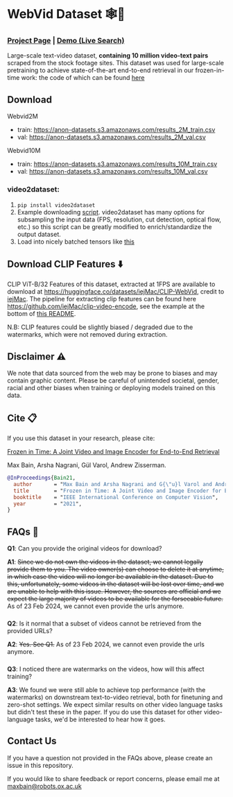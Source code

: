 # WebVid Dataset 🕸🎥
### [Project Page](https://www.robots.ox.ac.uk/~vgg/research/frozen-in-time/) | [Demo (Live Search)](http://meru.robots.ox.ac.uk/frozen-in-time/)

Large-scale text-video dataset, **containing 10 million video-text pairs** scraped from the stock footage sites. This dataset was used for large-scale pretraining to achieve state-of-the-art end-to-end retrieval in our frozen-in-time work: the code of which can be found [here](https://github.com/m-bain/frozen-in-time)

## Download

Webvid2M
- train: https://anon-datasets.s3.amazonaws.com/results_2M_train.csv
- val: https://anon-datasets.s3.amazonaws.com/results_2M_val.csv

Webvid10M
- train: https://anon-datasets.s3.amazonaws.com/results_10M_train.csv
- val: https://anon-datasets.s3.amazonaws.com/results_10M_val.csv


### video2dataset:
1. `pip install video2dataset`
2. Example downloading [script](https://github.com/iejMac/video2dataset/blob/main/examples/download_webvid.sh). video2dataset has many options for subsampling the input data (FPS, resolution, cut detection, optical flow, etc.) so this script can be greatly modified to enrich/standardize the output dataset.
3. Load into nicely batched tensors like [this](https://github.com/iejMac/video2dataset/blob/main/examples/dataloader_example.py)


## Download CLIP Features ⬇️

CLIP ViT-B/32 Features of this dataset, extracted at 1FPS are available to download at https://huggingface.co/datasets/iejMac/CLIP-WebVid, credit to [iejMac](https://www.github.com/iejMac). The pipeline for extracting clip features can be found here https://github.com/iejMac/clip-video-encode, see the example at the bottom of [this README](https://github.com/iejMac/clip-video-encode/tree/main/clip_video_encode/dataset).

N.B: CLIP features could be slightly biased / degraded due to the watermarks, which were not removed during extraction.


## Disclaimer ⚠️

We note that data sourced from the web may be prone to biases and may contain graphic content. Please be careful of unintended societal, gender, racial and other biases when training or deploying models trained on this data.


## Cite 📋

If you use this dataset in your research, please cite:


[Frozen in Time: A Joint Video and Image Encoder for End-to-End Retrieval](https://arxiv.org/abs/2104.00650)

Max Bain, Arsha Nagrani, Gül Varol, Andrew Zisserman.
```bibtex
@InProceedings{Bain21,
  author       = "Max Bain and Arsha Nagrani and G{\"u}l Varol and Andrew Zisserman",
  title        = "Frozen in Time: A Joint Video and Image Encoder for End-to-End Retrieval",
  booktitle    = "IEEE International Conference on Computer Vision",
  year         = "2021",
}
```


## FAQs 🙋

**Q1**: Can you provide the original videos for download?

**A1**: ~~Since we do not own the videos in the dataset, we cannot legally provide them to you. The video owner(s) can choose to delete it at anytime, in which case the video will no longer be available in the dataset. Due to this, unfortunately, some videos in the dataset will be lost over time, and we are unable to help with this issue. However, the sources are official and we expect the large majority of videos to be available for the forseeable future.~~ As of 23 Feb 2024, we cannot even provide the urls anymore.

###

**Q2**: Is it normal that a subset of videos cannot be retrieved from the provided URLs?

**A2**: ~~Yes. See Q1.~~ As of 23 Feb 2024, we cannot even provide the urls anymore.

###

**Q3**: I noticed there are watermarks on the videos, how will this affect training?

**A3**: We found we were still able to achieve top performance (with the watermarks) on downstream text-to-video retrieval, both for finetuning and zero-shot settings. We expect similar results on other video language tasks but didn't test these in the paper. If you do use this dataset for other video-language tasks, we'd be interested to hear how it goes.

## Contact Us

If you have a question not provided in the FAQs above, please create an issue in this repository. 

If you would like to share feedback or report concerns, please email me at maxbain@robots.ox.ac.uk
